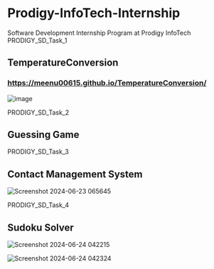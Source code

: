 # Prodigy-InfoTech-Internship
Software Development Internship Program at Prodigy InfoTech
PRODIGY_SD_Task_1
##     TemperatureConversion
### https://meenu00615.github.io/TemperatureConversion/
![image](https://github.com/Meenu00615/Prodigy-InfoTech-Internship/assets/149779716/21cdc84d-8fa4-4aa8-8ffd-0051f5e5e451)

PRODIGY_SD_Task_2
##     Guessing Game  

PRODIGY_SD_Task_3
##     Contact Management System
![Screenshot 2024-06-23 065645](https://github.com/Meenu00615/Prodigy-InfoTech-Internship/assets/149779716/cc7fa3b9-b4a5-4a7c-a5f6-fcf27b7c024e)

PRODIGY_SD_Task_4
##     Sudoku Solver
![Screenshot 2024-06-24 042215](https://github.com/Meenu00615/Prodigy-InfoTech-Internship/assets/149779716/174c3fc7-96d9-4a1c-bcf0-b05a910c905b)

![Screenshot 2024-06-24 042324](https://github.com/Meenu00615/Prodigy-InfoTech-Internship/assets/149779716/8ecd65c7-0eb0-4fca-bcb2-490d56dc5f1a)
